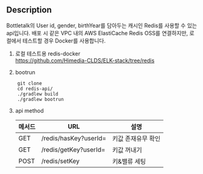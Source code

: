 ## Description
Bottletalk의 User id, gender, birthYear를 담아두는 캐시인 Redis를 사용할 수 있는 api입니다.
배포 시 같은 VPC 내의 AWS ElastiCache Redis OSS를 연결하지만, 로컬에서 테스트할 경우 Docker를 사용합니다.

1. 로컬 테스트용 redis-docker <br>
https://github.com/Himedia-CLDS/ELK-stack/tree/redis

2. bootrun

```
    git clone
    cd redis-api/
    ./gradlew build
    ./gradlew bootrun
```
  
3. api method

   | 메서드 | URL                                                    | 설명             |
   |-----|--------------------------------------------------------|----------------|
   | GET | /redis/hasKey?userId=                     | 키값 존재유무 확인   |
   | GET | /redis/getKey?userId=               | 키값 꺼내기   |
   | POST |/redis/setKey                |키&밸류 세팅|
